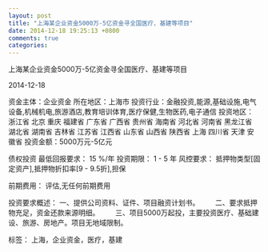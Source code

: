 ```yaml
---
layout: post
title: "上海某企业资金5000万-5亿资金寻全国医疗、基建等项目"
date: 2014-12-18 19:25:13 +0800
comments: true
categories: 
---
```

上海某企业资金5000万-5亿资金寻全国医疗、基建等项目



2014-12-18

资金主体：企业资金
所在地区：上海市
投资行业：金融投资,能源,基础设施,电气设备,机械机电,旅游酒店,教育培训体育,医疗保健,生物医药,电子通信
投资地区：浙江省 北京 重庆 福建省 广东省 广西省 贵州省 海南省 河北省 河南省 黑龙江省 湖北省 湖南省 吉林省 江苏省 江西省 山东省 山西省 陕西省 上海 四川省 天津 安徽省
投资金额：5000万元-5亿元

债权投资
最低回报要求：
                            15 %/年
                                                                                投资期限：
                            1 - 5 年
                                                                                                                                        风控要求：
                            抵押物类型[固定资产],抵押物折扣率[9 - 9.5折],担保

前期费用：
评估,无任何前期费用

投资要求概述：
一、提供公司资料、证件、项目融资计划书。
　　二、要求抵押物充足，资金还款来源明细。
　　三、项目5000万起投，主要投资医疗、基础建设、旅游、房地产。项目无地域限制。

标签：
上海，企业资金，医疗，基建

